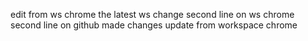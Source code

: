 edit from ws chrome the latest ws change
second line on ws chrome
second line on github
made changes
update from workspace chrome